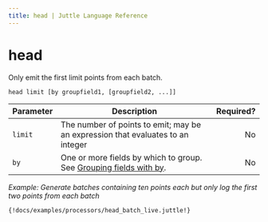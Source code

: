```yaml
---
title: head | Juttle Language Reference
---
```


head 
====

Only emit the first limit points from each batch.

``` 
head limit [by groupfield1, [groupfield2, ...]]
```

Parameter  |  Description  |  Required?
---------- | ------------- | ---------:
`limit`    | The number of points to emit; may be an expression that evaluates to an integer  |  No
`by`       |  One or more fields by which to group. See [Grouping fields with by](../concepts/dataflow.md#grouping).  |  No

_Example: Generate batches containing ten points each but only log the first two points from each batch_ 

```
{!docs/examples/processors/head_batch_live.juttle!}
```

